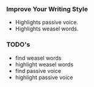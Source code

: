 ### Improve Your Writing Style

- Highlights passive voice.
- Highlights weasel words.

### TODO's

- find weasel words
- highlight weasel words
- find passive voice
- highlight passive voice
